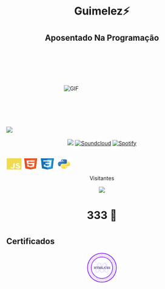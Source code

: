
# <p align="center">Guimelez⚡</p>
## <p align="center"> <bold>Aposentado Na Programação</bold></p>

<div style="display: flex; justify-content: center;">
  <div style="border-radius: 50%px; overflow: hidden; width: 200px; height: 200px; display: flex; justify-content: center; align-items: center;">
    <img src="https://github.com/Guimelez/readme2/blob/main/5a7226a335ec8130f3d72d9bfa3ca98f.gif" alt="GIF" style="width: 100%; height: auto;">
  </div>
</div>
    
  <img height="180em" src="https://github-readme-stats.vercel.app/api/top-langs/?username=Guimelez&layout=compact&langs_count=7&theme=dracula"/>
</div>
    <p align="center">
      <a href="https://www.instagram.com/gui_gerelli?igsh=MTM3OGM1MHU3OGJkcQ==" target="_blank"><img src="https://img.shields.io/badge/-Instagram-%23E4405F?style=for-the-badge&logo=instagram&logoColor=white" target="_blank"></a>
   <a href="https://on.soundcloud.com/hqhCu"><img alt="Soundcloud" title="Minhas Musica" src="https://shields.io/badge/-Soundcloud-critical.svg?&style=for-the-badge&logo=soundcloud&logoColor=white"></a>
      <a href="https://open.spotify.com/playlist/57flE86v6Cv7mfqygKvHEJ?si=irgUV9d3SSKzt8ssidhkfQ&pi=xFwnc1QFTqSBu">
      <img alt="Spotify" title="Minhas Musica" src="https://shields.io/badge/-Spotify-critical.svg?&style=for-the-badge&logo=spotify&logoColor=white"></a>
    </p>
    <div style="display: inline_block"><br>
  <img align="center" alt="Gui-Js" height="30" width="40" src="https://raw.githubusercontent.com/devicons/devicon/master/icons/javascript/javascript-plain.svg">
  <img align="center" alt="Gui-HTML" height="30" width="40" src="https://raw.githubusercontent.com/devicons/devicon/master/icons/html5/html5-original.svg">
  <img align="center" alt="Gui-CSS" height="30" width="40" src="https://raw.githubusercontent.com/devicons/devicon/master/icons/css3/css3-original.svg">
  <img align="center" alt="Gui-Python" height="30" width="40" src="https://raw.githubusercontent.com/devicons/devicon/master/icons/python/python-original.svg">
</div>
    <p align="center">
   Visitantes
    </p>
<p align="center">  <img alingn="center" src="https://profile-counter.glitch.me/Guimelez/count.svg" /></p>

# <p align="center" style="bold">  333 🌙 </p>

# <h2 align="left">Certificados</h2>
<p align="center"><img src="html-css-badge.png" width="80"></a>
</p>
